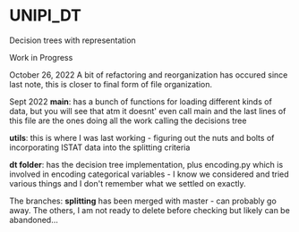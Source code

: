 # UNIPI_DT
Decision trees with representation

Work in Progress


October 26, 2022
A bit of refactoring and reorganization has occured since last note, this is closer to final form of file organization. 


Sept 2022
**main**: has a bunch of functions for loading different kinds of data, but you will see that atm it doesnt' even call main and the last lines of this file are the ones doing all the work calling the decisions tree


**utils**: this is where I was last working - figuring out the nuts and bolts of incorporating ISTAT data into the splitting criteria


**dt folder**: has the decision tree implementation, plus encoding.py which is involved in encoding categorical variables - I know we considered and tried various things and I don't remember what we settled on exactly.


The branches: **splitting** has been merged with master - can probably go away. The others, I am not ready to delete before checking but likely can be abandoned...


